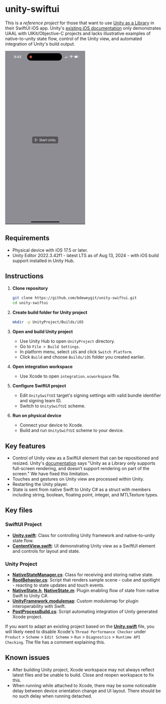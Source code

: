 # unity-swiftui

This is a _reference project_ for those that want to use [Unity as a Library](https://unity.com/features/unity-as-a-library) in their SwiftUI iOS app. Unity's [existing iOS documentation](https://github.com/Unity-Technologies/uaal-example/blob/master/docs/ios.md) only demonstrates UAAL with UIKit/Objective-C projects and lacks illustrative examples of native-to-unity state flow, control of the Unity view, and automated integration of Unity's build output.

![Screen recording](recording.gif)

## Requirements

- Physical device with iOS 17.5 or later.
- Unity Editor 2022.3.42f1 - latest LTS as of Aug 13, 2024 - with iOS build support installed in Unity Hub.

## Instructions

1. **Clone repository**
    ```bash
    git clone https://github.com/bdeweygit/unity-swiftui.git
    cd unity-swiftui
    ```

2. **Create build folder for Unity project**
    ```bash
    mkdir -p UnityProject/Builds/iOS
    ```

3. **Open and build Unity project**
    - Use Unity Hub to open `UnityProject` directory.
    - Go to `File > Build Settings`.
    - In platform menu, select `iOS` and click `Switch Platform`.
    - Click `Build` and choose `Builds/iOS` folder you created earlier.

4. **Open integration workspace**
    - Use Xcode to open `integration.xcworkspace` file.

5. **Configure SwiftUI project**
    - Edit `UnitySwiftUI` target's signing settings with valid bundle identifier and signing team ID.
    - Switch to `UnitySwiftUI` scheme.

6. **Run on physical device**
    - Connect your device to Xcode.
    - Build and run `UnitySwiftUI` scheme to your device.

## Key features

- Control of Unity view as a SwiftUI element that can be repositioned and resized. Unity's [documentation](https://docs.unity3d.com/2022.3/Documentation/Manual/UnityasaLibrary-iOS.html) says "Unity as a Library only supports full-screen rendering, and doesn’t support rendering on part of the screen." We have fixed this limitation.
- Touches and gestures on Unity view are processed within Unity.
- Restarting the Unity player.
- State is sent from native Swift to Unity C# as a struct with members including string, boolean, floating point, integer, and MTLTexture types.

## Key files

### SwiftUI Project

- [**Unity.swift**](SwiftUIProject/UnitySwiftUI/Unity.swift): Class for controlling Unity framework and native-to-unity state flow.
- [**ContentView.swift**](SwiftUIProject/UnitySwiftUI/ContentView.swift): UI demonstrating Unity view as a SwiftUI element and controls for layout and state.

### Unity Project

- [**NativeStateManager.cs**](UnityProject/Assets/Scripts/NativeStateManager.cs): Class for receiving and storing native state.
- [**RootBehavior.cs**](UnityProject/Assets/Scripts/RootBehavior.cs): Script that renders sample scene - cube and spotlight - reacting to state updates and touch events.
- [**NativeState.h**](UnityProject/Assets/Plugins/iOS/NativeState.h), [**NativeState.m**](UnityProject/Assets/Plugins/iOS/NativeState.m): Plugin enabling flow of state from native Swift to Unity C#.
- [**UnityFramework.modulemap**](UnityProject/Assets/Plugins/iOS/UnityFramework.modulemap): Custom modulemap for plugin interoperability with Swift.
- [**PostProcessBuild.cs**](UnityProject/Assets/Editor/PostProcessBuild.cs): Script automating integration of Unity generated Xcode project.

If you want to adapt an existing project based on the [**Unity.swift**](SwiftUIProject/UnitySwiftUI/Unity.swift) file, you will likely need to disable Xcode's `Thread Performance Checker` under `Product` > `Scheme` > `Edit Scheme` > `Run` > `Diagnostics` > `Runtime API Checking`. The file has a comment explaining this.

## Known issues
- After building Unity project, Xcode workspace may not always reflect latest files and be unable to build. Close and reopen workspace to fix this.
- When running while attached to Xcode, there may be some noticeable delay between device orientation change and UI layout. There should be no such delay when running detached.

